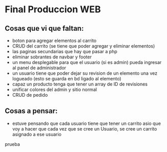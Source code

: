 # Final Produccion WEB
## Cosas que vi que faltan:
- boton para agregar elementos al carrito
- CRUD del carrito (se tiene que poder agregar y eliminar elementos)
- las paginas secundarias que hay que pasar a php
- eliminar sobrantes de navbar y footer
- un menu desplegable para que el usuario (si es admin) pueda ingresar al panel de administrador
- un usuario tiene que poder dejar su revision de un elemento una vez logueado (esto se guarda en bd ligado al elemento)
- capaz un producto tenga que tener un array de ID de revisiones
- unificar colores del admin y sitio normal
- CRUD de pedido

 ## Cosas a pensar:
- estuve pensando que cada usuario tiene que tener un carrito asio que voy a hacer que cada vez que se cree un Usuario, se cree un carrito asignado a ese usuario

prueba
